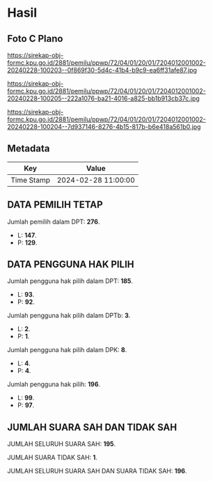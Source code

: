# Hasil

## Foto C Plano

https://sirekap-obj-formc.kpu.go.id/2881/pemilu/ppwp/72/04/01/20/01/7204012001002-20240228-100203--0f869f30-5d4c-41b4-b9c9-ea6ff31afe87.jpg

https://sirekap-obj-formc.kpu.go.id/2881/pemilu/ppwp/72/04/01/20/01/7204012001002-20240228-100205--222a1076-ba21-4016-a825-bb1b913cb37c.jpg

https://sirekap-obj-formc.kpu.go.id/2881/pemilu/ppwp/72/04/01/20/01/7204012001002-20240228-100204--7d937146-8276-4b15-817b-b6e418a561b0.jpg


## Metadata

| Key        | Value               |
| ---------- | ------------------- |
| Time Stamp | 2024-02-28 11:00:00 |


## DATA PEMILIH TETAP

Jumlah pemilih dalam DPT: **276**.
 * L: **147**.
 * P: **129**.

## DATA PENGGUNA HAK PILIH

Jumlah pengguna hak pilih dalam DPT: **185**.
 * L: **93**.
 * P: **92**.

Jumlah pengguna hak pilih dalam DPTb: **3**.
 * L: **2**.
 * P: **1**.

Jumlah pengguna hak pilih dalam DPK: **8**.
 * L: **4**.
 * P: **4**.

Jumlah pengguna hak pilih: **196**.
 * L: **99**.
 * P: **97**.

## JUMLAH SUARA SAH DAN TIDAK SAH

JUMLAH SELURUH SUARA SAH: **195**.

JUMLAH SUARA TIDAK SAH: **1**.

JUMLAH SELURUH SUARA SAH DAN SUARA TIDAK SAH: **196**.


